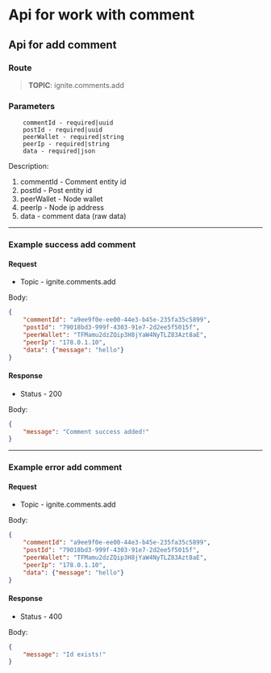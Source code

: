 # Api for work with comment

## Api for add comment

### Route
> **TOPIC**: ignite.comments.add

### Parameters
```
    commentId - required|uuid
    postId - required|uuid
    peerWallet - required|string
    peerIp - required|string
    data - required|json
```

Description:
1. commentId - Comment entity id
2. postId - Post entity id
3. peerWallet - Node wallet
4. peerIp - Node ip address
5. data - comment data (raw data)
---------------------------------------------------------
### Example success add comment

#### Request 

* Topic - ignite.comments.add

Body:
```json
{
	"commentId": "a9ee9f0e-ee00-44e3-b45e-235fa35c5899",
	"postId": "79018bd3-999f-4303-91e7-2d2ee5f5015f",
	"peerWallet": "TFMamu2dzZQip3H8jYaW4NyTLZ83Azt8aE",
	"peerIp": "178.0.1.10",
	"data": {"message": "hello"}
}
``` 

#### Response
* Status - 200

Body:
```json
{
	"message": "Comment success added!"
}
``` 
---------------------------------------------------------
### Example error add comment

#### Request 

* Topic - ignite.comments.add

Body:
```json
{
	"commentId": "a9ee9f0e-ee00-44e3-b45e-235fa35c5899",
	"postId": "79018bd3-999f-4303-91e7-2d2ee5f5015f",
	"peerWallet": "TFMamu2dzZQip3H8jYaW4NyTLZ83Azt8aE",
	"peerIp": "178.0.1.10",
	"data": {"message": "hello"}
}
``` 

#### Response
* Status - 400

Body:
```json
{
	"message": "Id exists!"
}
``` 
